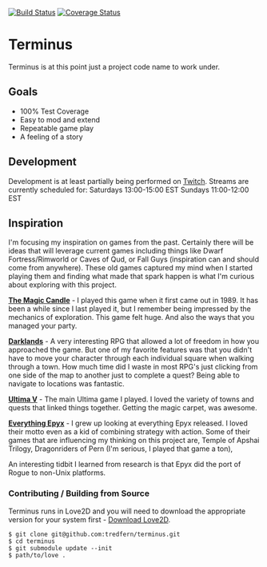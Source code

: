[![Build Status](https://travis-ci.com/tredfern/terminus.svg?branch=main)](https://travis-ci.com/tredfern/terminus)
[![Coverage Status](https://coveralls.io/repos/github/tredfern/terminus/badge.svg?branch=main)](https://coveralls.io/github/tredfern/terminus?branch=main)

# Terminus

Terminus is at this point just a project code name to work under.

## Goals
* 100% Test Coverage
* Easy to mod and extend
* Repeatable game play
* A feeling of a story

## Development

Development is at least partially being performed on [Twitch](https://twitch.tv/turtlecoder). 
Streams are currently scheduled for:
Saturdays 13:00-15:00 EST
Sundays 11:00-12:00 EST


## Inspiration

I'm focusing my inspiration on games from the past. Certainly there will be ideas that will leverage current games including things like Dwarf Fortress/Rimworld or Caves of Qud, or Fall Guys (inspiration can and should come from anywhere). These old games captured my mind when I started playing them and finding what made that spark happen is what I'm curious about exploring with this project.

**[The Magic Candle](https://en.wikipedia.org/wiki/The_Magic_Candle)** - I played this game when it first came out in 1989. It has been a while since I last played it, but I remember being impressed by the mechanics of exploration. This game felt huge. And also the ways that you managed your party. 

**[Darklands](https://en.wikipedia.org/wiki/Darklands_%28video_game%29)** - A very interesting RPG that allowed a lot of freedom in how you approached the game. But one of my favorite features was that you didn't have to move your character through each individual square when walking through a town. How much time did I waste in most RPG's just clicking from one side of the map to another just to complete a quest? Being able to navigate to locations was fantastic.

**[Ultima V](https://en.wikipedia.org/wiki/Ultima_V%3A_Warriors_of_Destiny)** - The main Ultima game I played. I loved the variety of towns and quests that linked things together. Getting the magic carpet, was awesome. 

**[Everything Epyx](https://en.wikipedia.org/wiki/Epyx)** - I grew up looking at everything Epyx released. I loved their motto even as a kid of combining strategy with action. Some of their games that are influencing my thinking on this project are, Temple of Apshai Trilogy, Dragonriders of Pern (I'm serious, I played that game a ton),

An interesting tidbit I learned from research is that Epyx did the port of Rogue to non-Unix platforms.

### Contributing / Building from Source

Terminus runs in Love2D and you will need to download the appropriate version for your system first - [Download Love2D](https://love2d.org/).
```
$ git clone git@github.com:tredfern/terminus.git
$ cd terminus
$ git submodule update --init
$ path/to/love .
```